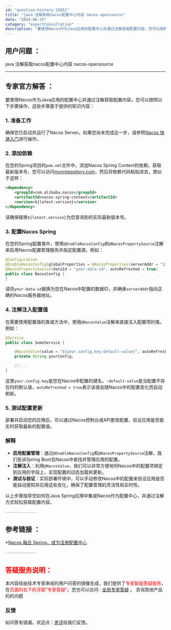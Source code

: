 ```yaml
---
id: "question-history-15851"
title: "java 注解获取nacos配置中心内容 nacos-opensource"
date: "2024-06-25"
category: "expertConsultation"
description: "要使用Nacos作为Java应用的配置中心并通过注解获取配置内容，您可以按照以下步骤操作，这些步骤基于提供的知识内容：### 1. 准备工作确保您已启动并运行了Nacos Server。如果您尚未完成这一步，请参照[Nacos 快速入门](../quickstart/quick-start.md)进"
---
```


## 用户问题 ： 
 java 注解获取nacos配置中心内容 nacos-opensource 

---------------
## 专家官方解答 ：

要使用Nacos作为Java应用的配置中心并通过注解获取配置内容，您可以按照以下步骤操作，这些步骤基于提供的知识内容：

### 1. 准备工作
确保您已启动并运行了Nacos Server。如果您尚未完成这一步，请参照[Nacos 快速入门](../quickstart/quick-start.md)进行操作。

### 2. 添加依赖
在您的Spring项目的`pom.xml`文件中，添加Nacos Spring Context的依赖。获取最新版本号，您可以访问[mvnrepository.com](https://mvnrepository.com/artifact/com.alibaba.nacos/nacos-spring-context)，然后将依赖代码粘贴进去，类似于这样：

```xml
<dependency>
    <groupId>com.alibaba.nacos</groupId>
    <artifactId>nacos-spring-context</artifactId>
    <version>${latest.version}</version>
</dependency>
```

请确保替换`${latest.version}`为您查询到的实际最新版本号。

### 3. 配置Nacos Spring
在您的Spring配置类中，使用`@EnableNacosConfig`和`@NacosPropertySource`注解来启用Nacos配置管理服务并指定配置源。例如：

```java
@Configuration
@EnableNacosConfig(globalProperties = @NacosProperties(serverAddr = "127.0.0.1:8848"))
@NacosPropertySource(dataId = "your-data-id", autoRefreshed = true)
public class NacosConfig {
}
```
请将`your-data-id`替换为您在Nacos中配置的数据ID，并确保`serverAddr`指向正确的Nacos服务器地址。

### 4. 注解注入配置值
在需要使用配置值的类或方法中，使用`@NacosValue`注解来直接注入配置项的值。例如：

```java
@Service
public class SomeService {

    @NacosValue(value = "${your.config.key:default-value}", autoRefreshed = true)
    private String yourConfig;

    //...
}
```
这里`your.config.key`是您在Nacos中配置的键名，`:default-value`是当配置不存在时的默认值，`autoRefreshed = true`表示该值会随Nacos中的配置变化而自动刷新。

### 5. 测试配置更新
部署并启动您的应用后，可以通过Nacos控制台或API更改配置，验证应用是否能实时获取最新的配置值。

### 解释
- **启用配置管理**：通过`@EnableNacosConfig`和`@NacosPropertySource`注解，我们告诉Spring Boot去Nacos中查找并管理应用的配置。
- **注解注入**：利用`@NacosValue`，我们可以非常方便地将Nacos中的配置项绑定到应用的字段上，实现配置的动态加载和更新。
- **测试与验证**：实际部署环境中，可以手动修改Nacos中的配置来验证应用是否能自动感知并应用这些变化，确保了配置管理的灵活性和实时性。

以上步骤指导您如何在Java Spring应用中集成Nacos作为配置中心，并通过注解方式轻松获取配置内容。


<font color="#949494">---------------</font> 


## 参考链接 ：

*[Nacos 融合 Spring，成为注册配置中心](https://nacos.io/docs/latest/ecology/use-nacos-with-spring)


 <font color="#949494">---------------</font> 
 


## <font color="#FF0000">答疑服务说明：</font> 

本内容经由技术专家审阅的用户问答的镜像生成，我们提供了<font color="#FF0000">专家智能答疑服务</font>，在<font color="#FF0000">页面的右下的浮窗”专家答疑“</font>。您也可以访问 : [全局专家答疑](https://answer.opensource.alibaba.com/docs/intro) 。 咨询其他产品的的问题

### 反馈
如问答有错漏，欢迎点：[差评](https://ai.nacos.io/user/feedbackByEnhancerGradePOJOID?enhancerGradePOJOId=15867)给我们反馈。
